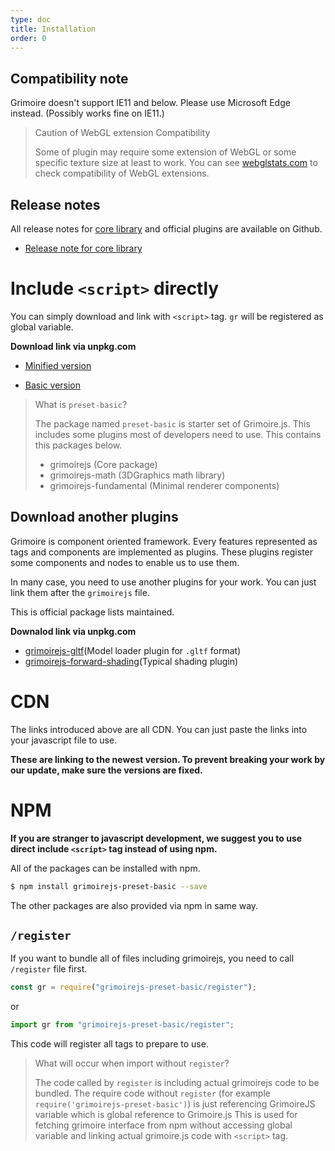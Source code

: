 ```yaml
---
type: doc
title: Installation
order: 0
---
```


## Compatibility note

Grimoire doesn't support IE11 and below. Please use Microsoft Edge instead.
(Possibly works fine on IE11.)

> Caution of WebGL extension Compatibility
>
> Some of plugin may require some extension of WebGL or some specific texture size at least to work.
> You can see [webglstats.com](https://webglstats.com/) to check compatibility of WebGL extensions.

## Release notes

All release notes for [core library](https://github.com/GrimoireGL/GrimoireJS) and official plugins are available on Github.

* [Release note for core library](https://github.com/GrimoireGL/GrimoireJS/releases)

# Include `<script>` directly

You can simply download and link with `<script>` tag. `gr` will be registered as global variable.

**Download link via unpkg.com**

* [Minified version](https://unpkg.com/grimoirejs-preset-basic/register/grimoire-preset-basic.min.js)

* [Basic version](https://unpkg.com/grimoirejs-preset-basic/register/grimoire-preset-basic.js)

> What is `preset-basic`?
>
> The package named `preset-basic` is starter set of Grimoire.js. This includes some plugins most of developers need to use.
> This contains this packages below.
>
>  * grimoirejs (Core package)
>  * grimoirejs-math (3DGraphics math library)
>  * grimoirejs-fundamental (Minimal renderer components)

## Download another plugins

Grimoire is component oriented framework. Every features represented as tags and components are implemented as plugins.
These plugins register some components and nodes to enable us to use them.

In many case, you need to use another plugins for your work. You can just link them after the `grimoirejs` file.

This is official package lists maintained.

**Downalod link via unpkg.com**

* [grimoirejs-gltf](https://unpkg.com/grimoirejs-gltf/register/grimoire-gltf.js)(Model loader plugin for `.gltf` format)
* [grimoirejs-forward-shading](https://unpkg.com/grimoirejs-forward-shading/register/grimoire-forward-shading.js)(Typical shading plugin)

# CDN

The links introduced above are all CDN. You can just paste the links into your javascript file to use.

**These are linking to the newest version. To prevent breaking your work by our update, make sure the versions are fixed.**

# NPM

**If you are stranger to javascript development, we suggest you to use direct include `<script>` tag instead of using npm.**

All of the packages can be installed with npm.

```bash
$ npm install grimoirejs-preset-basic --save
```

The other packages are also provided via npm in same way.

## `/register`

If you want to bundle all of files including grimoirejs, you need to call `/register` file first.

```js
const gr = require("grimoirejs-preset-basic/register");
```

or

```js
import gr from "grimoirejs-preset-basic/register";
```

This code will register all tags to prepare to use.

> What will occur when import without `register`?
>
> The code called by `register` is including actual grimoirejs code to be bundled.
> The require code without `register` (for example `require('grimoirejs-preset-basic')`) is just referencing GrimoireJS variable which is global reference to Grimoire.js
> This is used for fetching grimoire interface from npm without accessing global variable and linking actual grimoire.js code with `<script>` tag.
